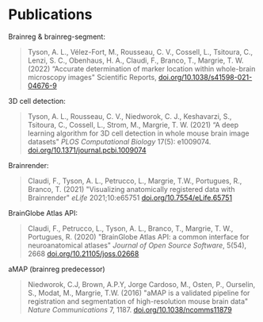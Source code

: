 # Publications

Brainreg & brainreg-segment:
> Tyson, A. L., V&eacute;lez-Fort, M.,  Rousseau, C. V., Cossell, L., Tsitoura, C., Lenzi, S. C., Obenhaus, H. A., Claudi, F., Branco, T., Margrie, T. W. (2022) “Accurate determination of marker location within whole-brain microscopy images" Scientific Reports, [doi.org/10.1038/s41598-021-04676-9](https://doi.org/10.1038/s41598-021-04676-9)

3D cell detection:
> Tyson, A. L., Rousseau, C. V., Niedworok, C. J., Keshavarzi, S., Tsitoura, C., Cossell, L., Strom, M., Margrie, T. W. (2021) “A deep learning algorithm for 3D cell detection in whole mouse brain image datasets" <i>PLOS Computational Biology</i> 17(5): e1009074. [doi.org/10.1371/journal.pcbi.1009074](https://doi.org/10.1371/journal.pcbi.1009074)

Brainrender:
>Claudi, F., Tyson, A. L., Petrucco, L., Margrie, T.W., Portugues, R.,  Branco, T. (2021) "Visualizing anatomically registered data with Brainrender&quot; <i>eLife</i> 2021;10:e65751 [doi.org/10.7554/eLife.65751](https://doi.org/10.7554/eLife.65751)


BrainGlobe Atlas API:
> Claudi, F., Petrucco, L., Tyson, A. L., Branco, T., Margrie, T. W., Portugues, R. (2020) &quot;BrainGlobe Atlas API: a common interface for neuroanatomical atlases&quot; <i>Journal of Open Source Software</i>, 5(54), 2668 [doi.org/10.21105/joss.02668](https://doi.org/10.21105/joss.02668)


aMAP (brainreg predecessor)
> Niedworok, C.J, Brown, A.P.Y, Jorge Cardoso, M., Osten, P., Ourselin, S., Modat, M., Margrie, T.W. (2016) "aMAP is a validated pipeline for registration and segmentation of high-resolution mouse brain data" <i>Nature Communications</i> 7, 1187. [doi.org/10.1038/ncomms11879](https://doi.org/10.1038/ncomms11879)
